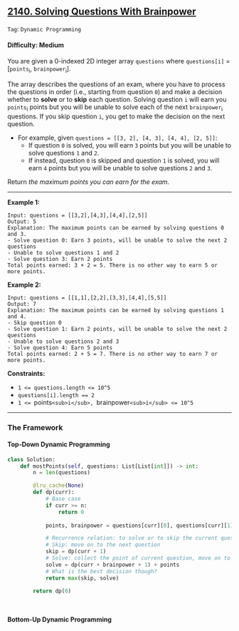 ## [2140. Solving Questions With Brainpower](https://leetcode.com/problems/solving-questions-with-brainpower/)

```Tag```: ```Dynamic Programming```

#### Difficulty: Medium

You are given a 0-indexed 2D integer array ```questions``` where ```questions[i]``` = [```points```<sub>i</sub>, ```brainpower```<sub>i</sub>].

The array describes the questions of an exam, where you have to process the questions in order (i.e., starting from question ```0```) and make a decision whether to __solve__ or to __skip__ each question. Solving question ```i``` will earn you ```points```<sub>i</sub> points but you will be unable to solve each of the next ```brainpower```<sub>i</sub> questions. If you skip question ```i```, you get to make the decision on the next question.

- For example, given ```questions = [[3, 2], [4, 3], [4, 4], [2, 5]]```:
  - If question ```0``` is solved, you will earn ```3``` points but you will be unable to solve questions ```1``` and ```2```.
  - If instead, question ```0``` is skipped and question ```1``` is solved, you will earn ```4``` points but you will be unable to solve questions ```2``` and ```3```.

Return _the maximum points you can earn for the exam_.

---

__Example 1:__
```
Input: questions = [[3,2],[4,3],[4,4],[2,5]]
Output: 5
Explanation: The maximum points can be earned by solving questions 0 and 3.
- Solve question 0: Earn 3 points, will be unable to solve the next 2 questions
- Unable to solve questions 1 and 2
- Solve question 3: Earn 2 points
Total points earned: 3 + 2 = 5. There is no other way to earn 5 or more points.
```

__Example 2:__
```
Input: questions = [[1,1],[2,2],[3,3],[4,4],[5,5]]
Output: 7
Explanation: The maximum points can be earned by solving questions 1 and 4.
- Skip question 0
- Solve question 1: Earn 2 points, will be unable to solve the next 2 questions
- Unable to solve questions 2 and 3
- Solve question 4: Earn 5 points
Total points earned: 2 + 5 = 7. There is no other way to earn 7 or more points.
```

__Constraints:__

- ```1 <= questions.length <= 10^5```
- ```questions[i].length == 2```
- ```1 <= ```points```<sub>i</sub>, ```brainpower```<sub>i</sub> <= 10^5```

---

### The Framework

#### Top-Down Dynamic Programming

```Python
class Solution:
    def mostPoints(self, questions: List[List[int]]) -> int:
        n = len(questions)

        @lru_cache(None)
        def dp(curr):
            # Base case
            if curr >= n:
                return 0
            
            points, brainpower = questions[curr][0], questions[curr][1]

            # Recurrence relation: to solve or to skip the current question?
            # Skip: move on to the next question
            skip = dp(curr + 1)
            # Solve: collect the point of current question, move on to the next possible question from brainpower
            solve = dp(curr + brainpower + 1) + points
            # What is the best decision though?
            return max(skip, solve)

        return dp(0)
```

```Python

```

```Python

```

#### Bottom-Up Dynamic Programming

```Python

```
